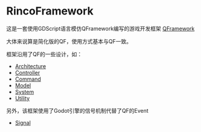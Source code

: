 # RincoFramework

这是一套使用GDScript语言模仿QFramework编写的游戏开发框架
[QFramework](https://github.com/liangxiegame/QFramework)

大体来说算是简化版的QF，使用方式基本与QF一致。

框架沿用了QF的一些设计，如：
- [Architecture](Docs/Architecture.md)
- [Controller](Docs/Controller.md)
- [Command](Docs/Command.md)
- [Model](Docs/Component.md)
- [System](Docs/Component.md)
- [Utility](Docs/Component.md)

另外，该框架使用了Godot引擎的信号机制代替了QF的Event
- [Signal](Docs/Signal.md)